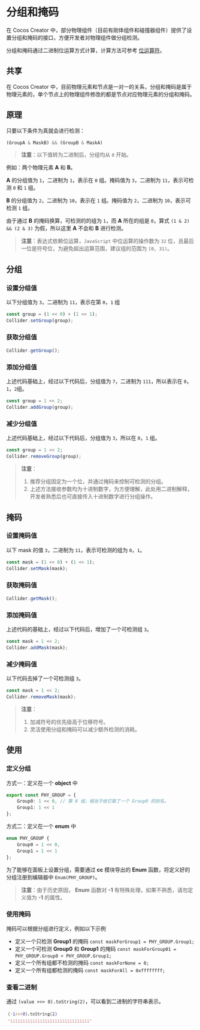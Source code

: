 # 分组和掩码

在 Cocos Creator 中，部分物理组件（目前有刚体组件和碰撞器组件）提供了设置分组和掩码的接口，方便开发者对物理组件做分组检测。

分组和掩码通过二进制位运算方式计算，计算方法可参考 [位运算符](https://www.w3school.com.cn/js/js_bitwise.asp)。

## 共享

在 Cocos Creator 中，目前物理元素和节点是一对一的关系，分组和掩码是属于物理元素的，单个节点上的物理组件修改的都是节点对应物理元素的分组和掩码。

## 原理

只要以下条件为真就会进行检测：

```ts
(GroupA & MaskB) && (GroupB & MaskA)
```

> **注意**：以下值转为二进制后，分组均从 `0` 开始。

例如：两个物理元素 **A** 和 **B**。

**A** 的分组值为 `1`，二进制为 `1`，表示在 `0` 组。掩码值为 `3`，二进制为 `11`，表示可检测 `0` 和 `1` 组。

**B** 的分组值为 `2`，二进制为 `10`，表示在 `1` 组。掩码值为 `2`，二进制为 `10`，表示可检测 `1` 组。

由于通过 **B** 的掩码换算，可检测的的组为 `1`，而 **A** 所在的组是 `0`，算式 `(1 & 2) && (2 & 3)` 为假，所以这里 **A** 不会和 **B** 进行检测。

> **注意**：表达式依赖位运算，`JavaScript` 中位运算的操作数为 `32` 位，且最后一位是符号位，为避免超出运算范围，建议组的范围为 `[0, 31)`。

## 分组

### 设置分组值
  
  以下分组值为 `3`，二进制为 `11`，表示在第 `0`，`1` 组

  ```ts
  const group = (1 << 0) + (1 << 1);
  Collider.setGroup(group);
  ```

### 获取分组值

  ```ts
  Collider.getGroup();
  ```

### 添加分组值
  
  上述代码基础上，经过以下代码后，分组值为 `7`，二进制为 `111`，所以表示在 `0`，`1`，`2`组。

  ```ts
  const group = 1 << 2;
  Collider.addGroup(group);
  ```

### 减少分组值
  
  上述代码基础上，经过以下代码后，分组值为 `3`，所以在 `0`，`1` 组。

  ```ts
  const group = 1 << 2;
  Collider.removeGroup(group);
  ```

> **注意**：
> 1. 推荐分组固定为一个位，并通过掩码来控制可检测的分组。
> 2. 上述方法接收参数均为十进制数字，为方便理解，此处用二进制解释，开发者熟悉后也可直接传入十进制数字进行分组操作。

## 掩码

### 设置掩码值
  
  以下 mask 的值 `3`，二进制为 `11`，表示可检测的组为 `0`，`1`。

  ```ts
  const mask = (1 << 0) + (1 << 1);
  Collider.setMask(mask);
  ```

### 获取掩码值

  ```ts
  Collider.getMask();
  ```

### 添加掩码值
  
  上述代码的基础上，经过以下代码后，增加了一个可检测组 `3`。

  ```ts
  const mask = 1 << 2;
  Collider.addMask(mask);
  ```

### 减少掩码值
  
  以下代码去掉了一个可检测组 `3`。

  ```ts
  const mask = 1 << 2;
  Collider.removeMask(mask);
  ```

> **注意**：
> 1. 加减符号的优先级高于位移符号。
> 2. 灵活使用分组和掩码可以减少额外检测的消耗。

## 使用

### 定义分组

方式一：定义在一个 **object** 中

```ts
export const PHY_GROUP = {
    Group0: 1 << 0, // 第 0 组，相当于给它取了一个 Group0 的别名。
    Group1: 1 << 1
};
```

方式二：定义在一个 **enum** 中

```ts
enum PHY_GROUP {
    Group0 = 1 << 0,
    Group1 = 1 << 1
};
```

为了能够在面板上设置分组，需要通过 **cc** 模块导出的 **Enum** 函数，将定义好的分组注册到编辑器中 `Enum(PHY_GROUP)`。

> **注意**：由于历史原因， **Enum** 函数对 **-1** 有特殊处理，如果不熟悉，请勿定义值为 **-1** 的属性。

### 使用掩码

掩码可以根据分组进行定义，例如以下示例

- 定义一个只检测 **Group1** 的掩码 `const maskForGroup1 = PHY_GROUP.Group1;`
- 定义一个可检测 **Group0** 和 **Group1** 的掩码 `const maskForGroup01 = PHY_GROUP.Group0 + PHY_GROUP.Group1;`
- 定义一个所有组都不检测的掩码 `const maskForNone = 0;`
- 定义一个所有组都检测的掩码 `const maskForAll = 0xffffffff;`

### 查看二进制

通过 `(value >>> 0).toString(2)`，可以看到二进制的字符串表示。

![查看二进制](img/mask-all.jpg)

<!--  

## 碰撞矩阵

碰撞矩阵是对分组掩码配置的进一步封装，它提供了一种更加统一的管理方式，用于初始化刚体的分组和掩码，同时也无需书写任何代码即可完成初始化配置。

具体请参考[碰撞矩阵设置](../editor/project/index.md#碰撞矩阵设置)。

-->
